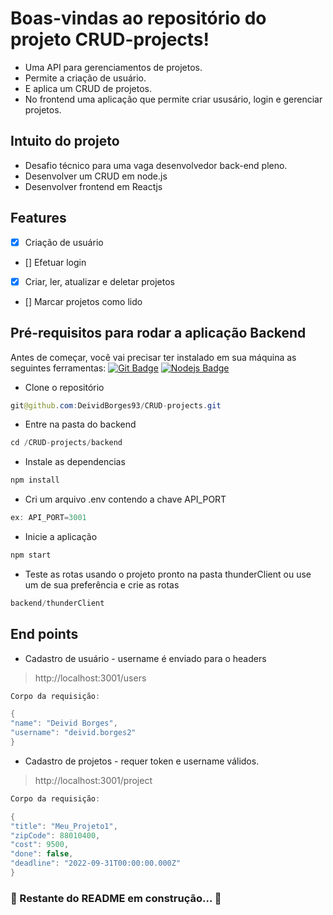 # Boas-vindas ao repositório do projeto CRUD-projects!
 - Uma API para gerenciamentos de projetos.
 - Permite a criação de usuário.
 - E aplica um CRUD de projetos.
 - No frontend uma aplicação que permite criar ususário, login e gerenciar projetos.

## Intuito do projeto
  - Desafio técnico para uma vaga desenvolvedor back-end pleno.
  - Desenvolver um CRUD em node.js
  - Desenvolver frontend em Reactjs

## Features

- [x] Criação de usuário
- [] Efetuar login
- [x] Criar, ler, atualizar e deletar projetos
- [] Marcar projetos como lido

## Pré-requisitos para rodar a aplicação Backend

Antes de começar, você vai precisar ter instalado em sua máquina as seguintes ferramentas: [![Git Badge](https://img.shields.io/badge/-Git-black?style=flat-square&logo=git)](https://git-scm.com) [![Nodejs Badge](https://img.shields.io/badge/-Nodejs-black?style=flat-square&logo=Node.js)](https://nodejs.org/en/)

- Clone o repositório
~~~Java
git@github.com:DeividBorges93/CRUD-projects.git
~~~

- Entre na pasta do backend
~~~Java
cd /CRUD-projects/backend
~~~

- Instale as dependencias
~~~Java
npm install
~~~

- Cri um arquivo .env contendo a chave API_PORT
~~~Java
ex: API_PORT=3001
~~~

- Inicie a aplicação
~~~Java
npm start
~~~

- Teste as rotas usando o projeto pronto na pasta thunderClient ou use um de sua preferência e crie as rotas

~~~Java
backend/thunderClient
~~~

## End points

- Cadastro de usuário - username é enviado para o headers
> http://localhost:3001/users
~~~Java
Corpo da requisição:

{
"name": "Deivid Borges",
"username": "deivid.borges2"
}
~~~

- Cadastro de projetos - requer token e username válidos.
> http://localhost:3001/project
~~~Java
Corpo da requisição:

{
"title": "Meu_Projeto1",
"zipCode": 88010400,
"cost": 9500,
"done": false,
"deadline": "2022-09-31T00:00:00.000Z"
}
~~~

### 🚧 Restante do README em construção... 🚧